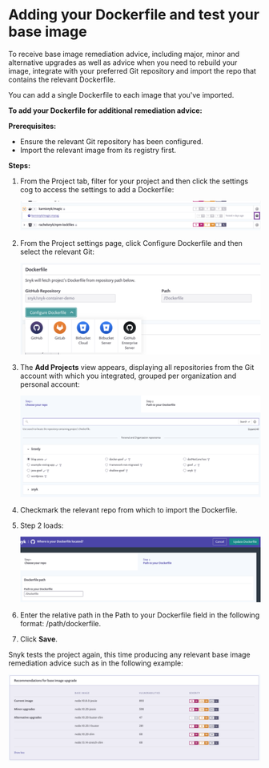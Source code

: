 # Adding your Dockerfile and test your base image

To receive base image remediation advice, including major, minor and alternative upgrades as well as advice when you need to rebuild your image, integrate with your preferred Git repository and import the repo that contains the relevant Dockerfile.

You can add a single Dockerfile to each image that you've imported.

**To add your Dockerfile for additional remediation advice:**

**Prerequisites:**

* Ensure the relevant Git repository has been configured.
* Import the relevant image from its registry first.

**Steps:**

1. From the Project tab, filter for your project and then click the settings cog to access the settings to add a Dockerfile:

   ![](../../.gitbook/assets/image%20%2837%29.png)

2. From the Project settings page, click Configure Dockerfile and then select the relevant Git:

   ![mceclip0.png](../../.gitbook/assets/mceclip0-7-.png)

3. The **Add Projects** view appears, displaying all repositories from the Git account with which you integrated, grouped per organization and personal account:  


   ![](../../.gitbook/assets/image%20%2841%29.png)

4. Checkmark the relevant repo from which to import the Dockerfile.
5. Step 2 loads:  


   ![](../../.gitbook/assets/image%20%2845%29.png)

6. Enter the relative path in the Path to your Dockerfile field in the following format: /path/dockerfile.
7. Click **Save**.

Snyk tests the project again, this time producing any relevant base image remediation advice such as in the following example:

![](../../.gitbook/assets/mceclip1-2-.png)

